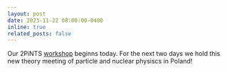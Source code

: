 ```yaml
---
layout: post
date: 2023-11-22 08:00:00-0400
inline: true
related_posts: false
---
```


Our 2PiNTS <a href="https://indico.ifj.edu.pl/event/1133/">workshop</a> beginns today. For the next two days we hold this new theory meeting of particle and nuclear physiscs in Poland!
